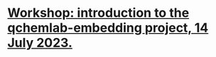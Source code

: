 # [Workshop: introduction to the qchemlab-embedding project, 14 July 2023.](https://qchemlab-embedding.github.io/2023-07-14-workshop/)

